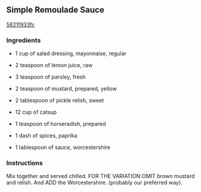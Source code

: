 ## Simple Remoulade Sauce

[5821f933fc](http://www.food.com/recipe/simple-remoulade-sauce-57296)

### Ingredients

 - 1 cup of salad dressing, mayonnaise, regular

 - 2 teaspoon of lemon juice, raw

 - 3 teaspoon of parsley, fresh

 - 2 teaspoon of mustard, prepared, yellow

 - 2 tablespoon of pickle relish, sweet

 - 12 cup of catsup

 - 1 teaspoon of horseradish, prepared

 - 1 dash of spices, paprika

 - 1 tablespoon of sauce, worcestershire

### Instructions

Mix together and served chilled. FOR THE VARIATION:OMIT brown mustard and relish. And ADD the Worcestershire. (probably our preferred way).